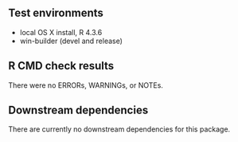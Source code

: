 ## Test environments
* local OS X install, R 4.3.6
* win-builder (devel and release)

## R CMD check results
There were no ERRORs, WARNINGs, or NOTEs.
  
## Downstream dependencies
There are currently no downstream dependencies for this package.

